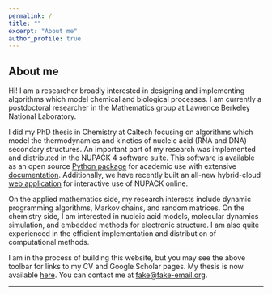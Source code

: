 ```yaml
---
permalink: /
title: ""
excerpt: "About me"
author_profile: true
---
```


## About me

Hi! I am a researcher broadly interested in designing and implementing algorithms which model chemical and biological processes.
I am currently a postdoctoral researcher in the Mathematics group at Lawrence Berkeley National Laboratory.

I did my PhD thesis in Chemistry at Caltech focusing on algorithms which model the thermodynamics and kinetics of nucleic acid (RNA and DNA) secondary structures.
An important part of my research was implemented and distributed in the NUPACK 4 software suite.
This software is available as an open source [Python package](https://www.nupack.org/download/overview) for academic use with extensive [documentation](https://docs.nupack.org/).
Additionally, we have recently built an all-new hybrid-cloud [web application](https://www.nupack.org/) for interactive use of NUPACK online.

On the applied mathematics side, my research interests include dynamic programming algorithms, Markov chains, and random matrices.
On the chemistry side, I am interested in nucleic acid models, molecular dynamics simulation, and embedded methods for electronic structure.
I am also quite experienced in the efficient implementation and distribution of computational methods.

I am in the process of building this website, but you may see the above toolbar for links to my CV and Google Scholar pages. 
My thesis is now available [here](https://thesis.library.caltech.edu/14456/). 
You can contact me at <a id="contact" href="">fake@fake-email.org</a>.

---
